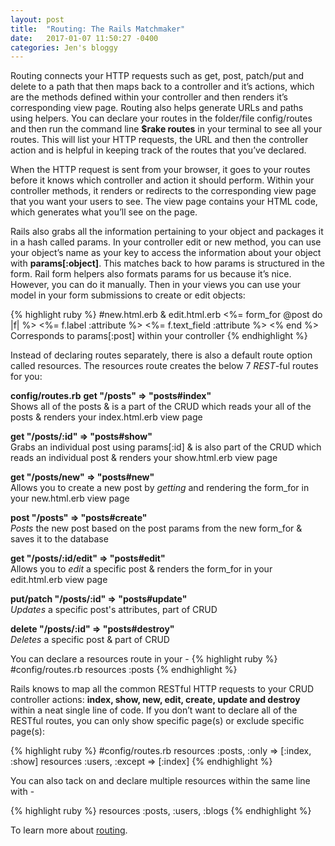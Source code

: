 ```yaml
---
layout: post
title:  "Routing: The Rails Matchmaker"
date:   2017-01-07 11:50:27 -0400
categories: Jen's bloggy
---
```

Routing connects your HTTP requests such as get, post, patch/put and delete to a path that then maps back to a controller and it’s actions, which are the methods defined within your controller and then renders it’s corresponding view page. Routing also helps generate URLs and paths using helpers. You can declare your routes in the folder/file config/routes and then run the command line **$rake routes** in your terminal to see all your routes. This will list your HTTP requests, the URL and then the controller action and is helpful in keeping track of the routes that you’ve declared.

When the HTTP request is sent from your browser, it goes to your routes before it knows which controller and action it should perform. Within your controller methods, it renders or redirects to the corresponding view page that you want your users to see. The view page contains your HTML code, which generates what you’ll see on the page.

Rails also grabs all the information pertaining to your object and packages it in a hash called params. In your controller edit or new method, you can use your object’s name as your key to access the information about your object with **params[:object]**. This matches back to how params is structured in the form. Rail form helpers also formats params for us because it’s nice. However, you can do it manually. Then in your views you can use your model in your form submissions to create or edit objects:

{% highlight ruby %}
#new.html.erb & edit.html.erb
<%= form_for @post do |f| %>
 <%= f.label :attribute %>
 <%= f.text_field :attribute %>
<% end %>
Corresponds to params[:post] within your controller
{% endhighlight %}

Instead of declaring routes separately, there is also a default route option called resources. The resources route creates the below 7 *REST*-ful routes for you:

**config/routes.rb**
**get "/posts" => "posts#index"** <br>
Shows all of the posts & is a part of the CRUD which reads your all of the posts & renders your index.html.erb view page

**get "/posts/:id" => "posts#show"** <br>
Grabs an individual post using params[:id] & is also part of the CRUD which reads an individual post & renders your show.html.erb view page

**get "/posts/new" => "posts#new"** <br>
Allows you to create a new post by *getting* and rendering the form_for in your new.html.erb view page

**post "/posts" => "posts#create"** <br>
*Posts* the new post based on the post params from the new form_for & saves it to the database

**get "/posts/:id/edit" => "posts#edit"** <br>
Allows you to *edit* a specific post & renders the form_for in your edit.html.erb view page

**put/patch "/posts/:id" => "posts#update"** <br>
*Updates* a specific post's attributes, part of CRUD

**delete "/posts/:id" => "posts#destroy"** <br>
*Deletes* a specific post & part of CRUD

You can declare a resources route in your -
{% highlight ruby %}
#config/routes.rb
resources :posts
{% endhighlight %}

Rails knows to map all the common RESTful HTTP requests to your CRUD controller actions: **index, show, new, edit, create, update and destroy** within a neat single line of code. If you don’t want to declare all of the RESTful routes, you can only show specific page(s) or exclude specific page(s):

{% highlight ruby %}
#config/routes.rb
resources :posts, :only => [:index, :show]
resources :users, :except => [:index]
{% endhighlight %}

You can also tack on and declare multiple resources within the same line with -

{% highlight ruby %}
resources :posts, :users, :blogs
{% endhighlight %}

To learn more about [routing](http://guides.rubyonrails.org/routing.html).
